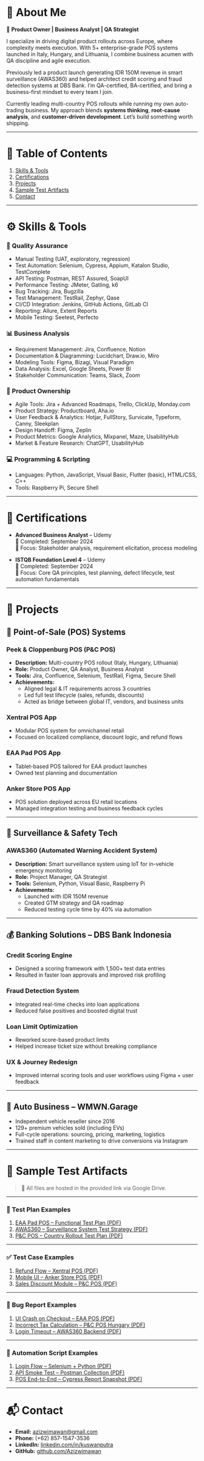 # 👋 About Me

🚀 **Product Owner | Business Analyst | QA Strategist**

I specialize in driving digital product rollouts across Europe, where complexity meets execution. With 5+ enterprise-grade POS systems launched in Italy, Hungary, and Lithuania, I combine business acumen with QA discipline and agile execution.

Previously led a product launch generating IDR 150M revenue in smart surveillance (AWAS360) and helped architect credit scoring and fraud detection systems at DBS Bank. I’m QA-certified, BA-certified, and bring a business-first mindset to every team I join.

Currently leading multi-country POS rollouts while running my own auto-trading business. My approach blends **systems thinking**, **root-cause analysis**, and **customer-driven development**. Let’s build something worth shipping.

---

# 📑 Table of Contents
1. [Skills & Tools](#️skills--tools)  
2. [Certifications](#certifications)  
3. [Projects](#projects)  
4. [Sample Test Artifacts](#sample-test-artifacts)  
5. [Contact](#contact)


---

# ⚙️ Skills & Tools

### 🧪 Quality Assurance

- Manual Testing (UAT, exploratory, regression)
- Test Automation: Selenium, Cypress, Appium, Katalon Studio, TestComplete
- API Testing: Postman, REST Assured, SoapUI
- Performance Testing: JMeter, Gatling, k6
- Bug Tracking: Jira, Bugzilla
- Test Management: TestRail, Zephyr, Qase
- CI/CD Integration: Jenkins, GitHub Actions, GitLab CI
- Reporting: Allure, Extent Reports
- Mobile Testing: Seetest, Perfecto

### 📊 Business Analysis

- Requirement Management: Jira, Confluence, Notion
- Documentation & Diagramming: Lucidchart, Draw.io, Miro
- Modeling Tools: Figma, Bizagi, Visual Paradigm
- Data Analysis: Excel, Google Sheets, Power BI
- Stakeholder Communication: Teams, Slack, Zoom

### 🚀 Product Ownership

- Agile Tools: Jira + Advanced Roadmaps, Trello, ClickUp, Monday.com
- Product Strategy: Productboard, Aha.io
- User Feedback & Analytics: Hotjar, FullStory, Survicate, Typeform, Canny, Sleekplan
- Design Handoff: Figma, Zeplin
- Product Metrics: Google Analytics, Mixpanel, Maze, UsabilityHub
- Market & Feature Research: ChatGPT, UsabilityHub

### 💻 Programming & Scripting

- Languages: Python, JavaScript, Visual Basic, Flutter (basic), HTML/CSS, C++
- Tools: Raspberry Pi, Secure Shell

---

# 📜 Certifications

- **Advanced Business Analyst** – Udemy  
  📅 Completed: September 2024  
  🧠 Focus: Stakeholder analysis, requirement elicitation, process modeling  

- **ISTQB Foundation Level 4** – Udemy  
  📅 Completed: September 2024  
  🧠 Focus: Core QA principles, test planning, defect lifecycle, test automation fundamentals  

---

# 🧩 Projects

## 🏪 Point-of-Sale (POS) Systems

### **Peek & Cloppenburg POS (P&C POS)**  
- **Description:** Multi-country POS rollout (Italy, Hungary, Lithuania)  
- **Role:** Product Owner, QA Analyst, Business Analyst  
- **Tools:** Jira, Confluence, Selenium, TestRail, Figma, Secure Shell  
- **Achievements:**  
  - Aligned legal & IT requirements across 3 countries  
  - Led full test lifecycle (sales, refunds, discounts)  
  - Acted as bridge between global IT, vendors, and business units  

### **Xentral POS App**  
- Modular POS system for omnichannel retail  
- Focused on localized compliance, discount logic, and refund flows  

### **EAA Pad POS App**  
- Tablet-based POS tailored for EAA product launches  
- Owned test planning and documentation  

### **Anker Store POS App**  
- POS solution deployed across EU retail locations  
- Managed integration testing and business feedback cycles  

---

## 🎥 Surveillance & Safety Tech

### **AWAS360 (Automated Warning Accident System)**  
- **Description:** Smart surveillance system using IoT for in-vehicle emergency monitoring  
- **Role:** Project Manager, QA Strategist  
- **Tools:** Selenium, Python, Visual Basic, Raspberry Pi  
- **Achievements:**  
  - Launched with IDR 150M revenue  
  - Created GTM strategy and QA roadmap  
  - Reduced testing cycle time by 40% via automation  

---

## 💰 Banking Solutions – DBS Bank Indonesia

### **Credit Scoring Engine**  
- Designed a scoring framework with 1,500+ test data entries  
- Resulted in faster loan approvals and improved risk profiling  

### **Fraud Detection System**  
- Integrated real-time checks into loan applications  
- Reduced false positives and boosted digital trust  

### **Loan Limit Optimization**  
- Reworked score-based product limits  
- Helped increase ticket size without breaking compliance  

### **UX & Journey Redesign**  
- Improved internal scoring tools and user workflows using Figma + user feedback  

---

## 🚗 Auto Business – WMWN.Garage

- Independent vehicle reseller since 2016  
- 129+ premium vehicles sold (including EVs)  
- Full-cycle operations: sourcing, pricing, marketing, logistics  
- Trained staff in content marketing to drive conversions via Instagram  

---

# 🧪 Sample Test Artifacts

> 📁 All files are hosted in the provided link via Google Drive.

---

### 📄 Test Plan Examples
1. [EAA Pad POS – Functional Test Plan (PDF)](https://drive.google.com/file/d/LINK_HERE/view?usp=sharing)
2. [AWAS360 – Surveillance System Test Strategy (PDF)](https://drive.google.com/file/d/LINK_HERE/view?usp=sharing)
3. [P&C POS – Country Rollout Test Plan (PDF)](https://drive.google.com/file/d/LINK_HERE/view?usp=sharing)

---

### ✅ Test Case Examples
1. [Refund Flow – Xentral POS (PDF)](https://drive.google.com/file/d/LINK_HERE/view?usp=sharing)
2. [Mobile UI – Anker Store POS (PDF)](https://drive.google.com/file/d/LINK_HERE/view?usp=sharing)
3. [Sales Discount Module – P&C POS (PDF)](https://drive.google.com/file/d/LINK_HERE/view?usp=sharing)

---

### 🐞 Bug Report Examples
1. [UI Crash on Checkout – EAA POS (PDF)](https://drive.google.com/file/d/LINK_HERE/view?usp=sharing)
2. [Incorrect Tax Calculation – P&C POS Hungary (PDF)](https://drive.google.com/file/d/LINK_HERE/view?usp=sharing)
3. [Login Timeout – AWAS360 Backend (PDF)](https://drive.google.com/file/d/LINK_HERE/view?usp=sharing)

---

### 🤖 Automation Script Examples
1. [Login Flow – Selenium + Python (PDF)](https://drive.google.com/file/d/LINK_HERE/view?usp=sharing)
2. [API Smoke Test – Postman Collection (PDF)](https://drive.google.com/file/d/LINK_HERE/view?usp=sharing)
3. [POS End-to-End – Cypress Report Snapshot (PDF)](https://drive.google.com/file/d/LINK_HERE/view?usp=sharing)


---

# 📬 Contact

- **Email:** azizwimawan@gmail.com  
- **Phone:** (+62) 857-1547-3536  
- **LinkedIn:** [linkedin.com/in/kuswanputra](https://linkedin.com/in/kuswanputra)  
- **GitHub:** [github.com/Azizwimawan](https://github.com/Azizwimawan)  
